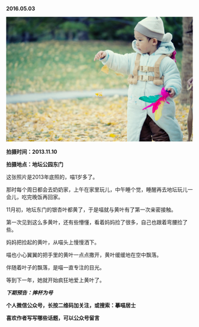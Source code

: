 
          
            
**2016.05.03**



![](img/51001-0ae7e814f6b78351.jpg)




**拍摄时间：2013.11.10**

**拍摄地点：地坛公园东门**

这张照片是2013年底照的，喵1岁多了。

那时每个周日都会去奶奶家，上午在家里玩儿，中午睡个觉，睡醒再去地坛玩儿一会儿，吃完晚饭再回家。

11月初，地坛东门的银杏叶都黄了，于是喵就与黄叶有了第一次亲密接触。

第一次见到这么多黄叶，还有些懵懂，看着妈妈捡了很多，自己也跟着弯腰捡了些。

妈妈把捡起的黄叶，从喵头上慢慢洒下。

喵也小心翼翼的把手里的黄叶一点点撒开，黄叶缓缓地在空中飘落。

伴随着叶子的飘落，是喵一直专注的目光。

等到下一年，她就开始疯狂地爱上黄叶了。


***下期预告：摔杯为号***


**个人微信公众号，长按二维码加关注，或搜索：摹喵居士**

**喜欢作者写写哪些话题，可以公众号留言**




          
        